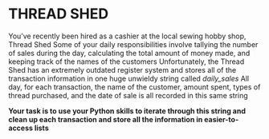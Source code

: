 # THREAD SHED

You’ve recently been hired as a cashier at the local sewing hobby shop, Thread Shed
Some of your daily responsibilities involve tallying the number of sales during the day, calculating the total amount of money made, and keeping track of the names of the customers
Unfortunately, the Thread Shed has an extremely outdated register system and stores all of the transaction information in one huge unwieldy string called *daily_sales*
All day, for each transaction, the name of the customer, amount spent, types of thread purchased, and the date of sale is all recorded in this same string

**Your task is to use your Python skills to iterate through this string and clean up each transaction and store all the information in easier-to-access lists**
